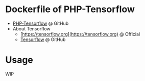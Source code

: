 
# Dockerfile of PHP-Tensorflow

- [PHP-Tensorflow](https://github.com/dstogov/php-tensorflow) @ GitHub
- About Tensorflow
  - [https://tensorflow.org](https://tensorflow.org) @ Official
  - [Tensorflow](https://github.com/tensorflow/tensorflow) @ GitHub

# Usage

WIP

